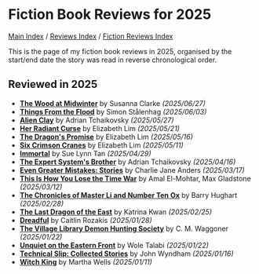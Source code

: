 # Fiction Book Reviews for 2025

[Main Index](../../../README.md) / [Reviews Index](../../README.md) / [Fiction Reviews Index](../README.md)

This is the page of my fiction book reviews in 2025, organised by the start/end date the story was read in reverse chronological order.

## Reviewed in 2025

- [**The Wood at Midwinter**](20250627-WoodMidwinter.md) by Susanna Clarke *(2025/06/27)*
- [**Things From the Flood**](20250603-ThingsFlood.md) by Simon Stålenhag *(2025/06/03)*
- [**Alien Clay**](20250527-AlienClay.md) by Adrian Tchaikovsky *(2025/05/27)*
- [**Her Radiant Curse**](20250521-HerRadiantCurse.md) by Elizabeth Lim *(2025/05/21)*
- [**The Dragon's Promise**](20250516-DragonsPromise.md) by Elizabeth Lim *(2025/05/16)*
- [**Six Crimson Cranes**](20250511-SixCrimsonCranes.md) by Elizabeth Lim *(2025/05/11)*
- [**Immortal**](20250429-Immortal.md) by Sue Lynn Tan *(2025/04/29)*
- [**The Expert System's Brother**](20250416-ExpertSystemBrother.md) by Adrian Tchaikovsky *(2025/04/16)*
- [**Even Greater Mistakes: Stories**](20250317-EvenGreaterMistakes.md) by Charlie Jane Anders *(2025/03/17)*
- [**This Is How You Lose the Time War**](20250312-HowLoseTimeWar.md) by Amal El-Mohtar, Max Gladstone *(2025/03/12)*
- [**The Chronicles of Master Li and Number Ten Ox**](20250228-ChroniclesMasterLiNumberTenOx.md) by Barry Hughart *(2025/02/28)*
- [**The Last Dragon of the East**](20250225-LastDragonEast.md) by Katrina Kwan *(2025/02/25)*
- [**Dreadful**](20250128-Dreadful.md) by Caitlin Rozakis *(2025/01/28)*
- [**The Village Library Demon Hunting Society**](20250122-VillageLibraryDemonHuntingSociety.md) by C. M. Waggoner *(2025/01/22)*
- [**Unquiet on the Eastern Front**](20250122-UnquietEasternFront.md) by Wole Talabi *(2025/01/22)*
- [**Technical Slip: Collected Stories**](20250116-TechnicalSlip.md) by John Wyndham *(2025/01/16)*
- [**Witch King**](20250111-WitchKing.md) by Martha Wells *(2025/01/11)*
